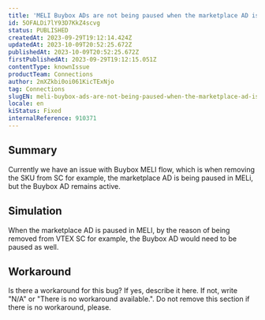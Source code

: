 ```yaml
---
title: 'MELI Buybox ADs are not being paused when the marketplace AD is paused'
id: 5OFALDi7lY93D7KkZ4scvg
status: PUBLISHED
createdAt: 2023-09-29T19:12:14.424Z
updatedAt: 2023-10-09T20:52:25.672Z
publishedAt: 2023-10-09T20:52:25.672Z
firstPublishedAt: 2023-09-29T19:12:15.051Z
contentType: knownIssue
productTeam: Connections
author: 2mXZkbi0oi061KicTExNjo
tag: Connections
slugEN: meli-buybox-ads-are-not-being-paused-when-the-marketplace-ad-is-paused
locale: en
kiStatus: Fixed
internalReference: 910371
---
```


## Summary



Currently we have an issue with Buybox MELI flow, which is when removing the SKU from SC for example, the marketplace AD is being paused in MELi, but the Buybox AD remains active.


##

## Simulation



When the marketplace AD is paused in MELI, by the reason of being removed from VTEX SC for example, the Buybox AD would need to be paused as well.


##

## Workaround


Is there a workaround for this bug? If yes, describe it here. If not, write "N/A" or "There is no workaround available.". Do not remove this section if there is no workaround, please.





